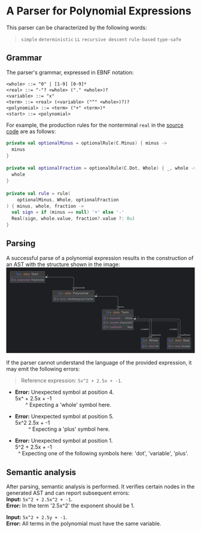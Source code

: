 

# A Parser for Polynomial Expressions
This parser can be characterized by the following words:
> `simple` `deterministic` `LL` `recursive descent` `rule-based` `type-safe`

## Grammar
The parser's grammar, expressed in EBNF notation:
```EBNF  
<whole> ::= "0" | [1-9] [0-9]*  
<real> ::= "-"? <whole> ("." <whole>)?  
<variable> ::= "x"  
<term> ::= <real> (<variable> ("^" <whole>)?)?  
<polynomial> ::= <term> ("+" <term>)*  
<start> ::= <polynomial>  
```  
For example, the production rules for the nonterminal `real` in the [source code](https://github.com/VitaliiKozyrUA/PnomialParser/blob/73bb44ab1d69e392fe0bbb36272df03e09e2bbf5/src/main/kotlin/com/kozyr/pnomialparser/tree/Real.kt#L22) are as follows:
```kotlin  
private val optionalMinus = optionalRule(C.Minus) { minus ->  
  minus  
}  
  
private val optionalFraction = optionalRule(C.Dot, Whole) { _, whole ->  
  whole  
}  
  
private val rule = rule(  
    optionalMinus, Whole, optionalFraction  
) { minus, whole, fraction ->  
  val sign = if (minus == null) '+' else '-'  
  Real(sign, whole.value, fraction?.value ?: 0u)  
}
```  

## Parsing
A successful parse of a polynomial expression results in the construction of an AST with the structure shown in the image:  
![AST](https://github.com/VitaliiKozyrUA/PnomialParser/blob/master/assets/AST.png)

If the parser cannot understand the language of the provided expression, it may emit the following errors:
> Reference expression: ``5x^2 + 2.5x + -1``.

- **Error:** Unexpected symbol at position 4.    
  5x^ + 2.5x + -1    
  &nbsp;&nbsp;&nbsp;&nbsp;&nbsp;&nbsp;&nbsp;^ Expecting a 'whole' symbol here.

- **Error:** Unexpected symbol at position 5.  
  5x^2 2.5x + -1  
  &nbsp;&nbsp;&nbsp;&nbsp;&nbsp;&nbsp;&nbsp;&nbsp;&nbsp;^ Expecting a 'plus' symbol here.

- **Error:** Unexpected symbol at position 1.    
  5^2 + 2.5x + -1    
  &nbsp;&nbsp;^ Expecting one of the following symbols here: 'dot', 'variable', 'plus'.

## Semantic analysis
After parsing, semantic analysis is performed. It verifies certain nodes in the generated AST and can report subsequent errors:  
**Input:** ``5x^2 + 2.5x^2 + -1``.    
**Error:** In the term '2.5x^2' the exponent should be 1.

**Input:** ``5x^2 + 2.5y + -1``.    
**Error:** All terms in the polynomial must have the same variable.
